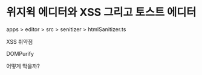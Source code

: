 # 위지윅 에디터와 XSS 그리고 토스트 에디터

apps > editor > src > senitizer > htmlSanitizer.ts

XSS 취약점

DOMPurify

어떻게 막을까?

